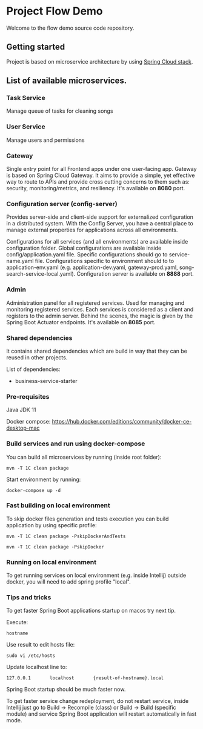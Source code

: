 # Project Flow Demo   
Welcome to the flow demo source code repository.      
      
## Getting started   
Project is based on microservice architecture by using [Spring Cloud stack](https://spring.io/projects/spring-cloud).    

## List of available microservices.     

### Task Service    
Manage queue of tasks for cleaning songs    
    
### User Service    
Manage users and permissions    
    
### Gateway    
Single entry point for all Frontend apps under one user-facing app. Gateway is based on Spring Cloud Gateway. It aims to provide a simple, yet effective way to route to APIs and provide cross cutting concerns to them such as: security, monitoring/metrics, and resiliency. It's available on **8080** port.    
  
### Configuration server (config-server)    
Provides server-side and client-side support for externalized configuration in a distributed system. With the Config Server, you have a central place to manage external properties for applications across all environments.    
    
Configurations for all services (and all environments) are available inside configuration folder. Global configurations are available inside config/application.yaml file. Specific configurations should go to service-name.yaml file. Configurations specific to environment should to to application-env.yaml (e.g. application-dev.yaml, gateway-prod.yaml, song-search-service-local.yaml). Configuration server is available on **8888** port.    

### Admin    
Administration panel for all registered services. Used for managing and monitoring registered services. Each services is considered as a client and registers to the admin server. Behind the scenes, the magic is given by the Spring Boot Actuator endpoints. It's available on **8085** port.    
    
### Shared dependencies

It contains shared dependencies which are build in way that they can be reused in other projects.

List of dependencies:
 - business-service-starter
 
### Pre-requisites

Java JDK 11

Docker compose:
https://hub.docker.com/editions/community/docker-ce-desktop-mac


### Build services and run using docker-compose

You can build all microservices by running (inside root folder):

    mvn -T 1C clean package

Start environment by running:

    docker-compose up -d

### Fast building on local environment

To skip docker files generation and tests execution you can build application by using specific profile:

    mvn -T 1C clean package -PskipDockerAndTests
    
    mvn -T 1C clean package -PskipDocker

### Running on local environment

To get running services on local environment (e.g. inside Intellij) outside docker, you will need to add spring profile "local".

### Tips and tricks

To get faster Spring Boot applications startup on macos try next tip.

Execute:

    hostname

Use result to edit hosts file:

    sudo vi /etc/hosts
    
Update localhost line to:
    
    127.0.0.1       localhost       {result-of-hostname}.local 

Spring Boot startup should be much faster now.

To get faster service change redeployment, do not restart service, inside Intellij just go to Build -> Recompile (class) or Build -> Build (specific module) and service Spring Boot application will restart automatically in fast mode.

